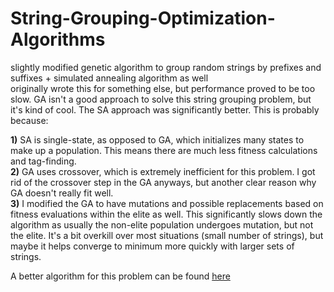 # String-Grouping-Optimization-Algorithms
slightly modified genetic algorithm to group random strings by prefixes and suffixes + simulated annealing algorithm as well \
originally wrote this for something else, but performance proved to be too slow. GA isn't a good approach to solve this string grouping problem, but it's kind of cool. The SA approach was significantly better. This is probably because: 

**1)** SA is single-state, as opposed to GA, which initializes many states to make up a population. This means there are much less fitness calculations and tag-finding. \
**2)** GA uses crossover, which is extremely inefficient for this problem. I got rid of the crossover step in the GA anyways, but another clear reason why GA doesn't really fit well. \
**3)** I modified the GA to have mutations and possible replacements based on fitness evaluations within the elite as well. This significantly slows down the algorithm as usually the non-elite population undergoes mutation, but not the elite. It's a bit overkill over most situations (small number of strings), but maybe it helps converge to minimum more quickly with larger sets of strings.

A better algorithm for this problem can be found [here](https://www.github.com/camelwater/strings-grouping-algorithm)
